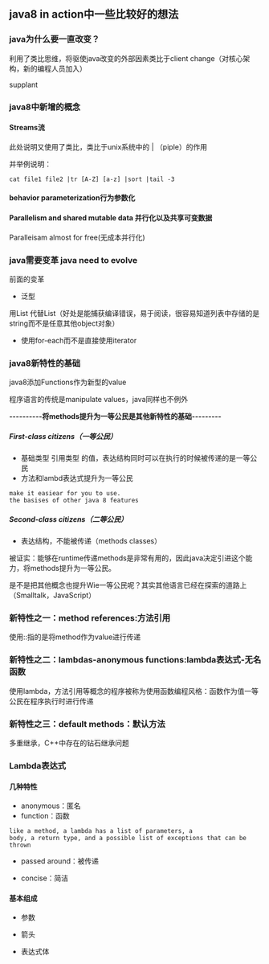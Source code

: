 ## java8 in action中一些比较好的想法



### java为什么要一直改变？

利用了类比思维，将驱使java改变的外部因素类比于client change（对核心架构，新的编程人员加入）

supplant



### java8中新增的概念

#### Streams流

此处说明又使用了类比，类比于unix系统中的 | （piple）的作用

并举例说明：

```shell
cat file1 file2 |tr [A-Z] [a-z] |sort |tail -3 
```

#### behavior parameterization行为参数化

#### Parallelism and shared mutable data 并行化以及共享可变数据

Paralleisam almost for free(无成本并行化)



### java需要变革 java need to evolve

前面的变革

- 泛型

用List<String> 代替List（好处是能捕获编译错误，易于阅读，很容易知道列表中存储的是string而不是任意其他object对象）

- 使用for-each而不是直接使用iterator



### java8新特性的基础

java8添加Functions作为新型的value

程序语言的传统是manipulate values，java同样也不例外

**----------将methods提升为一等公民是其他新特性的基础---------**

##### First-class citizens（一等公民）

- 基础类型 引用类型 的值，表达结构同时可以在执行的时候被传递的是一等公民
- 方法和lambd表达式提升为一等公民

```
make it easiear for you to use.
the basises of other java 8 features
```

##### Second-class citizens（二等公民）

- 表达结构，不能被传递（methods classes）

被证实：能够在runtime传递methods是非常有用的，因此java决定引进这个能力，将methods提升为一等公民。

是不是把其他概念也提升Wie一等公民呢？其实其他语言已经在探索的道路上（Smalltalk，JavaScript）



### 新特性之一：method references:方法引用

使用::指的是将method作为value进行传递

### 新特性之二：lambdas-anonymous functions:lambda表达式-无名函数

使用lambda，方法引用等概念的程序被称为使用函数编程风格：函数作为值一等公民在程序执行时进行传递

### 新特性之三：default methods：默认方法

多重继承，C++中存在的钻石继承问题



### Lambda表达式

#### 几种特性

- anonymous：匿名
- function：函数

```
like a method, a lambda has a list of parameters, a
body, a return type, and a possible list of exceptions that can be thrown
```

- passed around：被传递

- concise：简洁

#### 基本组成

- 参数

- 箭头

- 表达式体

  

  













